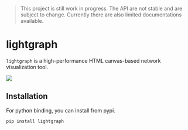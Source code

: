 > This project is still work in progress. The API are not stable and are subject to change. Currently there are also limited documentations available. 

# lightgraph

`lightgraph` is a high-performance HTML canvas-based network visualization tool. 

![](https://raw.githubusercontent.com/haozhu233/lightgraph/refs/heads/main/assets/lg_functions.png)

## Installation

For python binding, you can install from pypi.

```
pip install lightgraph
```
